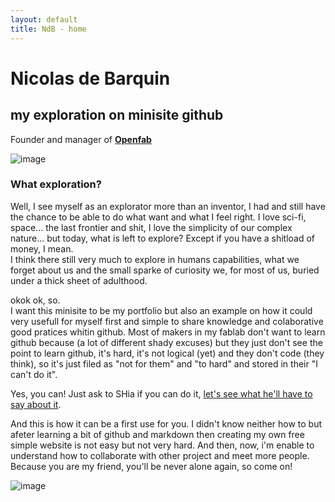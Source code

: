 ```yaml
---
layout: default
title: NdB - home
---
```


# Nicolas de Barquin
## my exploration on minisite github

Founder and manager of **[Openfab](http://openfab.be)**  

![image](https://user-images.githubusercontent.com/12049360/32322176-eb1bb2de-bfc3-11e7-97d8-a2d65d46fec7.png)

### What exploration?

Well, I see myself as an explorator more than an inventor, I had and still have the chance to be able to do what want and what I feel right. 
I love sci-fi, space... the last frontier and shit, I love the simplicity of our complex nature... but today, what is left to explore? Except if you have a shitload of money, I mean.  
I think there still very much to explore in humans capabilities, what we forget about us and the small sparke of curiosity we, for most of us, buried under a thick sheet of adulthood. 

okok ok, so.  
I want this minisite to be my portfolio but also an example on how it could very usefull for myself first and simple to share knowledge and colaborative good pratices whitin github. 
Most of makers in my fablab don't want to learn github because (a lot of different shady excuses) but they just don't see the point to learn github, it's hard, it's not logical (yet) and they don't code (they think), so it's just filed as "not for them" and "to hard" and stored in their "I can't do it".  

Yes, you can! Just ask to SHia if you can do it, [let's see what he'll have to say about it](https://www.youtube.com/watch?v=-NRaUjbZuOY).  

And this is how it can be a first use for you. I didn't know neither how to but afeter learning a bit of github and markdown then creating my own free simple website is not easy but not very hard. And then, now, i'm enable to understand how to collaborate with other project and meet more people. Because you are my friend, you'll be never alone again, so come on!   

![image](https://user-images.githubusercontent.com/12049360/32323816-861f4b74-bfc9-11e7-9795-781b90381454.png)

